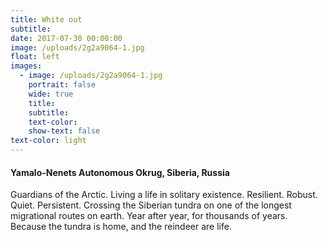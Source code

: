 ```yaml
---
title: White out
subtitle:
date: 2017-07-30 00:00:00
image: /uploads/2g2a9064-1.jpg
float: left
images:
  - image: /uploads/2g2a9064-1.jpg
    portrait: false
    wide: true
    title:
    subtitle:
    text-color:
    show-text: false
text-color: light
---
```


#### Yamalo-Nenets Autonomous Okrug, Siberia, Russia

Guardians of the Arctic. Living a life in solitary existence. Resilient. Robust. Quiet. Persistent. Crossing the Siberian tundra on one of the longest migrational routes on earth. Year after year, for thousands of years. Because the tundra is home, and the reindeer are life.